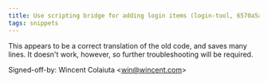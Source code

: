 ```yaml
---
title: Use scripting bridge for adding login items (login-tool, 6570a5a)
tags: snippets
---
```


This appears to be a correct translation of the old code, and saves many lines. It doesn't work, however, so further troubleshooting will be required.

Signed-off-by: Wincent Colaiuta &lt;win@wincent.com&gt;
